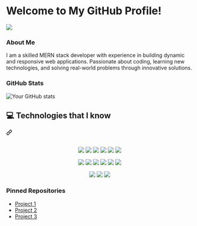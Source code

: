# Welcome to My GitHub Profile!

<img src="[https://github.com/mir-hussain/mir-hussain/raw/main/images/icons/JavaScript.png](https://example.com/banner-image](https://i.ibb.co/qMCNjdv/1714719137467.jpg)" style="max-width: 100%;">

### About Me
I am a skilled MERN stack developer with experience in building dynamic and responsive web applications. Passionate about coding, learning new technologies, and solving real-world problems through innovative solutions.

### GitHub Stats
![Your GitHub stats](https://github-readme-stats.vercel.app/api?username=Suzon-ali&show_icons=true&theme=radical)


<div class="markdown-heading" dir="auto"><h2 class="heading-element" dir="auto">💻 Technologies that I know</h2><a id="user-content-computer-technologies-that-i-know" class="anchor" aria-label="Permalink: :computer: Technologies that I know" href="#computer-technologies-that-i-know"><svg class="octicon octicon-link" viewBox="0 0 16 16" version="1.1" width="16" height="16" aria-hidden="true"><path d="m7.775 3.275 1.25-1.25a3.5 3.5 0 1 1 4.95 4.95l-2.5 2.5a3.5 3.5 0 0 1-4.95 0 .751.751 0 0 1 .018-1.042.751.751 0 0 1 1.042-.018 1.998 1.998 0 0 0 2.83 0l2.5-2.5a2.002 2.002 0 0 0-2.83-2.83l-1.25 1.25a.751.751 0 0 1-1.042-.018.751.751 0 0 1-.018-1.042Zm-4.69 9.64a1.998 1.998 0 0 0 2.83 0l1.25-1.25a.751.751 0 0 1 1.042.018.751.751 0 0 1 .018 1.042l-1.25 1.25a3.5 3.5 0 1 1-4.95-4.95l2.5-2.5a3.5 3.5 0 0 1 4.95 0 .751.751 0 0 1-.018 1.042.751.751 0 0 1-1.042.018 1.998 1.998 0 0 0-2.83 0l-2.5 2.5a1.998 1.998 0 0 0 0 2.83Z"></path></svg></a></div>
</br>
<p align="center" dir="auto">
<a target="_blank" rel="noopener noreferrer" href="https://github.com/mir-hussain/mir-hussain/blob/main/images/icons/HTML.png"><img src="https://github.com/mir-hussain/mir-hussain/raw/main/images/icons/HTML.png" style="max-width: 100%;"></a>
<a target="_blank" rel="noopener noreferrer" href="https://github.com/mir-hussain/mir-hussain/blob/main/images/icons/css.png"><img src="https://github.com/mir-hussain/mir-hussain/raw/main/images/icons/css.png" style="max-width: 100%;"></a>
<a target="_blank" rel="noopener noreferrer" href="https://github.com/mir-hussain/mir-hussain/blob/main/images/icons/JavaScript.png"><img src="https://github.com/mir-hussain/mir-hussain/raw/main/images/icons/JavaScript.png" style="max-width: 100%;"></a>
<a target="_blank" rel="noopener noreferrer" href="https://github.com/mir-hussain/mir-hussain/blob/main/images/icons/python.png"><img src="https://github.com/mir-hussain/mir-hussain/raw/main/images/icons/python.png" style="max-width: 100%;"></a>
<a target="_blank" rel="noopener noreferrer" href="https://github.com/mir-hussain/mir-hussain/blob/main/images/icons/c.png"><img src="https://github.com/mir-hussain/mir-hussain/raw/main/images/icons/c.png" style="max-width: 100%;"></a>
<a target="_blank" rel="noopener noreferrer" href="https://github.com/mir-hussain/mir-hussain/blob/main/images/icons/cpp.png"><img src="https://github.com/mir-hussain/mir-hussain/raw/main/images/icons/cpp.png" style="max-width: 100%;"></a>
</p>

<p align="center" dir="auto">
<a target="_blank" rel="noopener noreferrer" href="https://github.com/mir-hussain/mir-hussain/blob/main/images/icons/react.png"><img src="https://github.com/mir-hussain/mir-hussain/raw/main/images/icons/react.png" style="max-width: 100%;"></a>
<a target="_blank" rel="noopener noreferrer" href="https://github.com/mir-hussain/mir-hussain/blob/main/images/icons/redux.png"><img src="https://github.com/mir-hussain/mir-hussain/raw/main/images/icons/redux.png" style="max-width: 100%;"></a>
<a target="_blank" rel="noopener noreferrer" href="https://github.com/mir-hussain/mir-hussain/blob/main/images/icons/sass.png"><img src="https://github.com/mir-hussain/mir-hussain/raw/main/images/icons/sass.png" style="max-width: 100%;"></a>
<a target="_blank" rel="noopener noreferrer" href="https://github.com/mir-hussain/mir-hussain/blob/main/images/icons/tailwind.png"><img src="https://github.com/mir-hussain/mir-hussain/raw/main/images/icons/tailwind.png" style="max-width: 100%;"></a>
<a target="_blank" rel="noopener noreferrer" href="https://github.com/mir-hussain/mir-hussain/blob/main/images/icons/Bootsrap.png"><img src="https://github.com/mir-hussain/mir-hussain/raw/main/images/icons/Bootsrap.png" style="max-width: 100%;"></a>
<a target="_blank" rel="noopener noreferrer" href="https://github.com/mir-hussain/mir-hussain/blob/main/images/icons/firebase.png"><img src="https://github.com/mir-hussain/mir-hussain/raw/main/images/icons/firebase.png" style="max-width: 100%;"></a>
</p>

<p align="center" dir="auto">
<a target="_blank" rel="noopener noreferrer" href="https://github.com/mir-hussain/mir-hussain/blob/main/images/icons/node.png"><img src="https://github.com/mir-hussain/mir-hussain/raw/main/images/icons/node.png" style="max-width: 100%;"></a>
<a target="_blank" rel="noopener noreferrer" href="https://github.com/mir-hussain/mir-hussain/blob/main/images/icons/express.png"><img src="https://github.com/mir-hussain/mir-hussain/raw/main/images/icons/express.png" style="max-width: 100%;"></a>
<a target="_blank" rel="noopener noreferrer" href="https://github.com/mir-hussain/mir-hussain/blob/main/images/icons/mongo.png"><img src="https://github.com/mir-hussain/mir-hussain/raw/main/images/icons/mongo.png" style="max-width: 100%;"></a>
</p>


### Pinned Repositories
- [Project 1](https://github.com/yourusername/project1)
- [Project 2](https://github.com/yourusername/project2)
- [Project 3](https://github.com/yourusername/project3)
